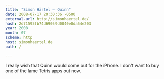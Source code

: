 ```yaml
---
title: "Simon Härtel — Quinn"
date: 2008-07-17 20:30:36 -0500
external-url: http://simonhaertel.de/
hash: 2d71595fb74d69059d0040e0da54e203
year: 2008
month: 07
scheme: http
host: simonhaertel.de
path: /

---
```


I really wish that Quinn would come out for the iPhone. I don't want to buy one of the lame Tetris apps out now. 

